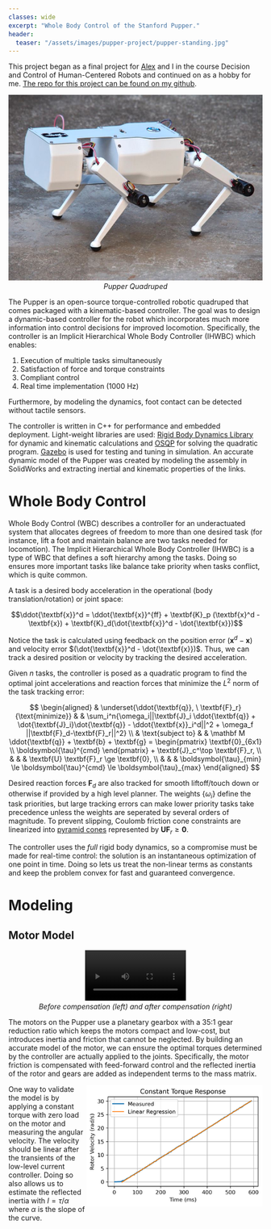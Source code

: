 ```yaml
---
classes: wide
excerpt: "Whole Body Control of the Stanford Pupper."
header:
  teaser: "/assets/images/pupper-project/pupper-standing.jpg"
---
```

<!-- Use the following script to see live updates of the jekyll local website -->
<head>
<script type="text/javascript" src="https://livejs.com/live.js"></script>
</head>

This project began as a final project for [Alex](https://github.com/alexnavtt) and I in the course Decision and Control of Human-Centered Robots and continued on as a hobby for me. [The repo for this project can be found on my github](https://github.com/makeller1/PupperWholeBodyControl).

<p align="center">
<img width="640" src="/assets/images/pupper-project/pupper-standing.jpg"><br>
<em>Pupper Quadruped</em>
</p>

The Pupper is an open-source torque-controlled robotic quadruped that comes packaged with a kinematic-based controller. The goal was to design a dynamic-based controller for the robot which incorporates much more information into control decisions for improved locomotion. Specifically, the controller is an Implicit Hierarchical Whole Body Controller (IHWBC) which enables:

1. Execution of multiple tasks simultaneously
2. Satisfaction of force and torque constraints
3. Compliant control
4. Real time implementation (1000 Hz)

Furthermore, by modeling the dynamics, foot contact can be detected without tactile sensors.

The controller is written in C++ for performance and embedded deployment. Light-weight libraries are used: [Rigid Body Dynamics Library](https://github.com/ORB-HD/rbdl-orb) for dynamic and kinematic calculations and [OSQP](https://osqp.org/) for solving the quadratic program. [Gazebo](https://gazebosim.org) is used for testing and tuning in simulation. An accurate dynamic model of the Pupper was created by modeling the assembly in SolidWorks and extracting inertial and kinematic properties of the links.

<!-- ### Hardware

The hip, shoulder, and elbow joints are composed of brushless DC motors that provide 12 actuated degrees of freedom. The motors provide feedback on the current and angular position through an incremental encoder. Low level current control runs on dedicated motor controllers at 1000 Hz. A 9 dof IMU provides feedback on angular position and velocity. A micro controller communicates with the motor controllers (I2C) and host computer (USB Serial), performs filtering and sensor fusion, and takes over high level control when faults are encountered. -->

# Whole Body Control
Whole Body Control (WBC) describes a controller for an underactuated system that allocates degrees of freedom to more than one desired task (for instance, lift a foot and maintain balance are two tasks needed for locomotion). The Implicit Hierarchical Whole Body Controller (IHWBC) is a type of WBC that defines a soft hierarchy among the tasks. Doing so ensures more important tasks like balance take priority when tasks conflict, which is quite common. 

A task is a desired body acceleration in the operational (body translation/rotation) or joint space:


$$\ddot{\textbf{x}}^d = \ddot{\textbf{x}}^{ff} + \textbf{K}_p (\textbf{x}^d - \textbf{x}) + \textbf{K}_d(\dot{\textbf{x}}^d - \dot{\textbf{x}})$$

Notice the task is calculated using feedback on the position error $(\textbf{x}^d - \textbf{x})$ and velocity error $(\dot{\textbf{x}}^d - \dot{\textbf{x}})$. Thus, we can track a desired position or velocity by tracking the desired acceleration. 

Given $n$ tasks, the controller is posed as a quadratic program to find the optimal joint accelerations and reaction forces that minimize the $L^2$ norm of the task tracking error:

$$
\begin{aligned}
& \underset{\ddot{\textbf{q}}, \ \textbf{F}_r}{\text{minimize}}
& & \sum_i^n{\omega_i||\textbf{J}_i \ddot{\textbf{q}} + \dot{\textbf{J}_i}\dot{\textbf{q}} - \ddot{\textbf{x}}_i^d||^2 + \omega_f ||\textbf{F}_d-\textbf{F}_r||^2} 
\\
& \text{subject to}
& & \mathbf M \ddot{\textbf{q}} + \textbf{b} + \textbf{g} = \begin{pmatrix} \textbf{0}_{6x1} \\ \boldsymbol{\tau}^{cmd} \end{pmatrix} + \textbf{J}_c^\top \textbf{F}_r,
\\
& 
& & \textbf{U} \textbf{F}_r \ge \textbf{0},
\\ 
&
& & \boldsymbol{\tau}_{min} \le \boldsymbol{\tau}^{cmd} \le \boldsymbol{\tau}_{max}
\end{aligned}
$$

Desired reaction forces $\textbf{F}_d$ are also tracked for smooth liftoff/touch down or otherwise if provided by a high level planner. The weights $\{\omega_i\}$ define the task priorities, but large tracking errors can make lower priority tasks take precedence unless the weights are seperated by several orders of magnitude. To prevent slipping, Coulomb friction cone constraints are linearized into [pyramid cones](https://scaron.info/robot-locomotion/friction-cones.html) represented by $\textbf{U} \textbf{F}_r \ge \textbf{0}$. 

The controller uses the *full* rigid body dynamics, so a compromise must be made for real-time control: the solution is an instantaneous optimization of one point in time. Doing so lets us treat the non-linear terms as constants and keep the problem convex for fast and guaranteed convergence. 


# Modeling

## Motor Model

<p align="center">
<video src="/assets/images/pupper-project/motor-comparison.mp4" controls="controls" style="max-height: 100px;" type="video/mp4">
</video>
<br>
<em>Before compensation (left) and after compensation (right) </em>
</p>

The motors on the Pupper use a planetary gearbox with a 35:1 gear reduction ratio which keeps the motors compact and low-cost, but introduces inertia and friction that cannot be neglected. By building an accurate model of the motor, we can ensure the optimal torques determined by the controller are actually applied to the joints. Specifically, the motor friction is compensated with feed-forward control and the reflected inertia of the rotor and gears are added as independent terms to the mass matrix. 

<img width="350" align="right" src="/assets/images/pupper-project/rotor_inertia_identification.png" alt="constant torque response">

One way to validate the model is by applying a constant torque with zero load on the motor and measuring the angular velocity. The velocity should be linear after the transients of the low-level current controller. Doing so also allows us to estimate the reflected inertia with $I = \tau / \alpha$ where $\alpha$ is the slope of the curve. 


<!-- 
<p align="center">
<img src="/assets/images/pupper-project/rotor_inertia_identification.png" style="max-width: 450px;"><br>
<em>Friction is compensated well and the reflected inertia is estimated with the slope</em>
</p> -->


<!-- PURPOSE:

2 fold,
1. For prospective employers
2. For educating others and my future self

These goals can be compatible but there is a trade-off depending on the assumed audience. I will bias toward the second since I will be more motivated to help others / myself understand.

TLDR:
- Design of an Implicit Hierarchical Whole-Body Controller for model-based dynamics control
- Low-level and high-level control written in C++
- Involved embedded software
- Modeled dynamics with RBDL
- Simulated in Gazebo
- I used sophisticated and classic control algorithms
- Link code 

The Pupper is an open-source torque-controlled robotic quadruped that I wrote a dynamic controller for. 
-->
